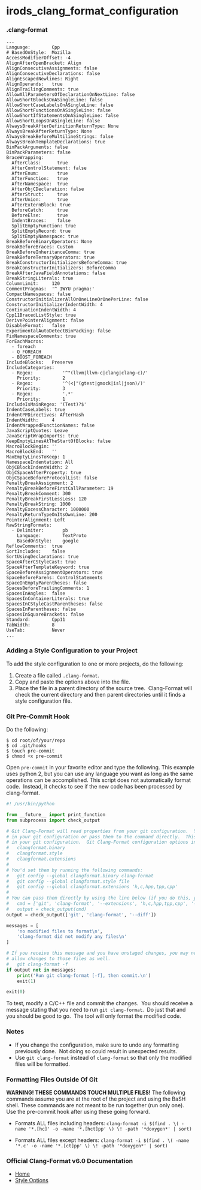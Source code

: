 # irods_clang_format_configuration
### .clang-format
```
---
Language:        Cpp
# BasedOnStyle:  Mozilla
AccessModifierOffset: -4
AlignAfterOpenBracket: Align
AlignConsecutiveAssignments: false
AlignConsecutiveDeclarations: false
AlignEscapedNewlines: Right
AlignOperands:   true
AlignTrailingComments: true
AllowAllParametersOfDeclarationOnNextLine: false
AllowShortBlocksOnASingleLine: false
AllowShortCaseLabelsOnASingleLine: false
AllowShortFunctionsOnASingleLine: false
AllowShortIfStatementsOnASingleLine: false
AllowShortLoopsOnASingleLine: false
AlwaysBreakAfterDefinitionReturnType: None
AlwaysBreakAfterReturnType: None
AlwaysBreakBeforeMultilineStrings: false
AlwaysBreakTemplateDeclarations: true
BinPackArguments: false
BinPackParameters: false
BraceWrapping:   
  AfterClass:      true
  AfterControlStatement: false
  AfterEnum:       true
  AfterFunction:   true
  AfterNamespace:  true
  AfterObjCDeclaration: false
  AfterStruct:     true
  AfterUnion:      true
  AfterExternBlock: true
  BeforeCatch:     true
  BeforeElse:      true
  IndentBraces:    false
  SplitEmptyFunction: true
  SplitEmptyRecord: true
  SplitEmptyNamespace: true
BreakBeforeBinaryOperators: None
BreakBeforeBraces: Custom
BreakBeforeInheritanceComma: true
BreakBeforeTernaryOperators: true
BreakConstructorInitializersBeforeComma: true
BreakConstructorInitializers: BeforeComma
BreakAfterJavaFieldAnnotations: false
BreakStringLiterals: true
ColumnLimit:     120
CommentPragmas:  '^ IWYU pragma:'
CompactNamespaces: false
ConstructorInitializerAllOnOneLineOrOnePerLine: false
ConstructorInitializerIndentWidth: 4
ContinuationIndentWidth: 4
Cpp11BracedListStyle: true
DerivePointerAlignment: false
DisableFormat:   false
ExperimentalAutoDetectBinPacking: false
FixNamespaceComments: true
ForEachMacros:   
  - foreach
  - Q_FOREACH
  - BOOST_FOREACH
IncludeBlocks:   Preserve
IncludeCategories: 
  - Regex:           '^"(llvm|llvm-c|clang|clang-c)/'
    Priority:        2
  - Regex:           '^(<|"(gtest|gmock|isl|json)/)'
    Priority:        3
  - Regex:           '.*'
    Priority:        1
IncludeIsMainRegex: '(Test)?$'
IndentCaseLabels: true
IndentPPDirectives: AfterHash
IndentWidth:     4
IndentWrappedFunctionNames: false
JavaScriptQuotes: Leave
JavaScriptWrapImports: true
KeepEmptyLinesAtTheStartOfBlocks: false
MacroBlockBegin: ''
MacroBlockEnd:   ''
MaxEmptyLinesToKeep: 1
NamespaceIndentation: All
ObjCBlockIndentWidth: 2
ObjCSpaceAfterProperty: true
ObjCSpaceBeforeProtocolList: false
PenaltyBreakAssignment: 2
PenaltyBreakBeforeFirstCallParameter: 19
PenaltyBreakComment: 300
PenaltyBreakFirstLessLess: 120
PenaltyBreakString: 1000
PenaltyExcessCharacter: 1000000
PenaltyReturnTypeOnItsOwnLine: 200
PointerAlignment: Left
RawStringFormats: 
  - Delimiter:       pb
    Language:        TextProto
    BasedOnStyle:    google
ReflowComments:  true
SortIncludes:    false
SortUsingDeclarations: true
SpaceAfterCStyleCast: true
SpaceAfterTemplateKeyword: true
SpaceBeforeAssignmentOperators: true
SpaceBeforeParens: ControlStatements
SpaceInEmptyParentheses: false
SpacesBeforeTrailingComments: 1
SpacesInAngles:  false
SpacesInContainerLiterals: true
SpacesInCStyleCastParentheses: false
SpacesInParentheses: false
SpacesInSquareBrackets: false
Standard:        Cpp11
TabWidth:        8
UseTab:          Never
...

```

### Adding a Style Configuration to your Project
To add the style configuration to one or more projects, do the following:
1. Create a file called `.clang-format`.
2. Copy and paste the options above into the file.
3. Place the file in a parent directory of the source tree.&nbsp; Clang-Format will check the current directory and then parent directories until it finds a style configuration file.

### Git Pre-Commit Hook
Do the following:
```
$ cd root/of/your/repo
$ cd .git/hooks
$ touch pre-commit
$ chmod +x pre-commit
```
Open `pre-commit` in your favorite editor and type the following.
This example uses python 2, but you can use any language you want as long as the same operations can be accomplished.
This script does not automatically format code.&nbsp; Instead, it checks to see if the new code has been processed by clang-format.
```python
#! /usr/bin/python

from __future__ import print_function
from subprocess import check_output

# Git Clang-Format will read properties from your git configuration.  You can set default properties
# in your git configuration or pass them to the command directly.  This script assumes you'll set options
# in your git configuration.  Git Clang-Format configuration options include:
#   clangformat.binary
#   clangformat.style
#   clangformat.extensions
#
# You'd set them by running the following commands:
#   git config --global clangformat.binary clang-format
#   git config --global clangformat.style file
#   git config --global clangformat.extensions 'h,c,hpp,tpp,cpp'
#
# You can pass them directly by using the line below (if you do this, you'll need to pass them everywhere):
#   cmd = ['git', 'clang-format', '--extensions', 'h,c,hpp,tpp,cpp', '--style', 'file', '--diff']
#   output = check_output(cmd)
output = check_output(['git', 'clang-format', '--diff'])

messages = [
    'no modified files to format\n',
    'clang-format did not modify any files\n'
]

# If you receive this message and you have unstaged changes, you may need to run the following to
# allow changes to those files as well.
#   git clang-format -f
if output not in messages:
    print('Run git clang-format [-f], then commit.\n')
    exit(1)

exit(0)
```
To test, modify a C/C++ file and commit the changes.&nbsp; You should receive a message stating that you need to run
`git clang-format`.&nbsp; Do just that and you should be good to go.&nbsp; The tool will only format the modified code.

### Notes
- If you change the configuration, make sure to undo any formatting previously done.&nbsp; Not doing so could result in unexpected results.
- Use `git clang-format` instead of `clang-format` so that only the modified files will be formatted.

### Formatting Files Outside Of Git
**WARNING!  THESE COMMANDS TOUCH MULTIPLE FILES!**
The following commands assume you are at the root of the project and using the BaSH shell.
These commands are not meant to be run together (run only one).
Use the pre-commit hook after using these going forward.

- Formats ALL files including headers:
  `clang-format -i $(find . \( -name '*.[hc]' -o -name '*.[hct]pp' \) \! -path '*doxygen*' | sort)`

- Formats ALL files except headers:
  `clang-format -i $(find . \( -name '*.c' -o -name '*.[ct]pp' \) \! -path '*doxygen*' | sort)`

### Official Clang-Format v6.0 Documentation
- [Home](http://releases.llvm.org/6.0.1/tools/clang/docs/ClangFormat.html)
- [Style Options](http://releases.llvm.org/6.0.1/tools/clang/docs/ClangFormatStyleOptions.html)

